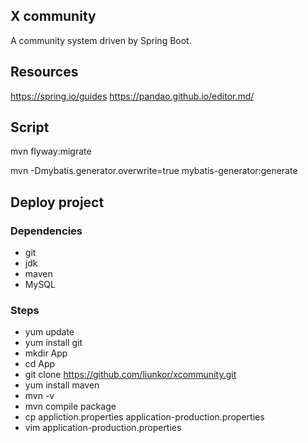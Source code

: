 ## X community
A community system driven by Spring Boot.
## Resources
https://spring.io/guides
https://pandao.github.io/editor.md/

## Script
mvn flyway:migrate

mvn -Dmybatis.generator.overwrite=true mybatis-generator:generate

## Deploy project
### Dependencies
- git
- jdk
- maven
- MySQL

### Steps
- yum update
- yum install git
- mkdir App
- cd App
- git clone https://github.com/liunkor/xcommunity.git
- yum install maven
- mvn -v
- mvn compile package
- cp appliction.properties application-production.properties
- vim application-production.properties
